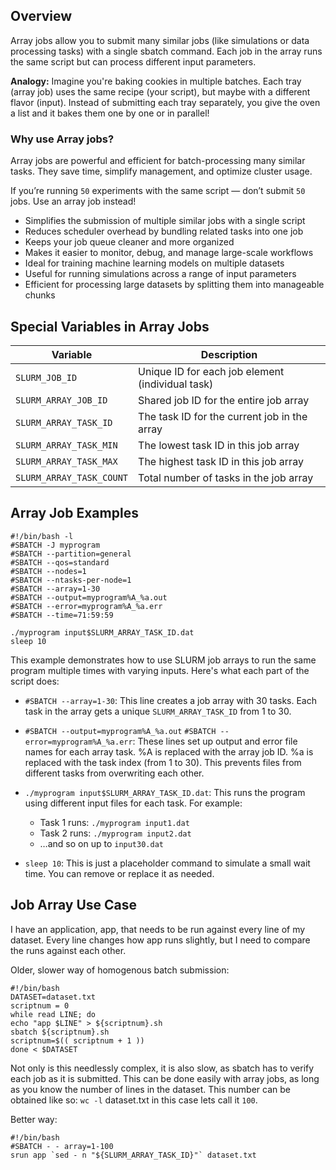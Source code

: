 ## Overview

Array jobs allow you to submit many similar jobs (like simulations or data processing tasks) with a single sbatch command. Each job in the array runs the same script but can process different input parameters.

**Analogy:** Imagine you're baking cookies in multiple batches. Each tray (array job) uses the same recipe (your script), but maybe with a different flavor (input). Instead of submitting each tray separately, you give the oven a list and it bakes them one by one or in parallel!

### Why use Array jobs?
Array jobs are powerful and efficient for batch-processing many similar tasks. They save time, simplify management, and optimize cluster usage.

If you’re running `50` experiments with the same script — don’t submit `50` jobs. Use an array job instead!

- Simplifies the submission of multiple similar jobs with a single script
- Reduces scheduler overhead by bundling related tasks into one job
- Keeps your job queue cleaner and more organized
- Makes it easier to monitor, debug, and manage large-scale workflows
- Ideal for training machine learning models on multiple datasets
- Useful for running simulations across a range of input parameters
- Efficient for processing large datasets by splitting them into manageable chunks

## Special Variables in Array Jobs

| Variable                  | Description                                      |
|---------------------------|--------------------------------------------------|
| `SLURM_JOB_ID`           | Unique ID for each job element (individual task) |
| `SLURM_ARRAY_JOB_ID`     | Shared job ID for the entire job array           |
| `SLURM_ARRAY_TASK_ID`    | The task ID for the current job in the array     |
| `SLURM_ARRAY_TASK_MIN`   | The lowest task ID in this job array             |
| `SLURM_ARRAY_TASK_MAX`   | The highest task ID in this job array            |
| `SLURM_ARRAY_TASK_COUNT` | Total number of tasks in the job array           |


## Array Job Examples
```slurm
#!/bin/bash -l
#SBATCH -J myprogram
#SBATCH --partition=general
#SBATCH --qos=standard
#SBATCH --nodes=1
#SBATCH --ntasks-per-node=1
#SBATCH --array=1-30
#SBATCH --output=myprogram%A_%a.out
#SBATCH --error=myprogram%A_%a.err  
#SBATCH --time=71:59:59

./myprogram input$SLURM_ARRAY_TASK_ID.dat
sleep 10
```

This example demonstrates how to use SLURM job arrays to run the same program multiple times with varying inputs. Here's what each part of the script does:

- `#SBATCH --array=1-30`: This line creates a job array with 30 tasks. Each task in the array gets a unique `SLURM_ARRAY_TASK_ID` from 1 to 30.

- `#SBATCH --output=myprogram%A_%a.out`
`#SBATCH --error=myprogram%A_%a.err`: These lines set up output and error file names for each array task. %A is replaced with the array job ID. %a is replaced with the task index (from 1 to 30). This prevents files from different tasks from overwriting each other.

- `./myprogram input$SLURM_ARRAY_TASK_ID.dat`: This runs the program using different input files for each task. For example:
    - Task 1 runs: `./myprogram input1.dat`
    - Task 2 runs: `./myprogram input2.dat`
    - …and so on up to `input30.dat`


- `sleep 10`: This is just a placeholder command to simulate a small wait time. You can remove or replace it as needed.


## Job Array Use Case

I have an application, app, that needs to be run against every line of my dataset. Every line changes how app runs slightly, but I need to compare the runs against each other.

Older, slower way of homogenous batch submission:

```shell
#!/bin/bash
DATASET=dataset.txt
scriptnum = 0
while read LINE; do
echo "app $LINE" > ${scriptnum}.sh
sbatch ${scriptnum}.sh
scriptnum=$(( scriptnum + 1 ))
done < $DATASET
```

Not only is this needlessly complex, it is also slow, as sbatch has to verify each job as it is submitted. This can be done easily with array jobs, as long as you know the number of lines in the dataset. This number can be obtained like so: `wc -l` dataset.txt in this case lets call it `100`.

Better way:

```slurm
#!/bin/bash
#SBATCH - - array=1-100
srun app `sed - n "${SLURM_ARRAY_TASK_ID}"` dataset.txt
```